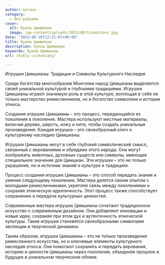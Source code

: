 ```yaml
---
author: morava
category:
  - без-рубрики
cover:
  alt: Куклы Цимшианы
  image: /wp-content/uploads/2023/08/tsimshians.jpg
date: "2023-08-26T12:51:07+00:00"
title: Куклы Цимшианы
description: Куклы Цимшианы
keywords: Куклы Цимшианы
url: /kukly-czimshiany/

---
```

Игрушки Цимшианы: Традиции и Символы Культурного Наследия

Среди богатства многообразия Монголии народ Цимшианы выделяется своей уникальной культурой и глубокими традициями. Игрушки Цимшианы играют значимую роль в этой культуре, воплощая в себе не только мастерство ремесленников, но и богатство символики и истории этноса.

Создание игрушек Цимшианы – это процесс, передающийся из поколения в поколение. Мастера используют местные материалы, включая дерево, шерсть, кожу и нити, чтобы создать уникальные произведения. Каждая игрушка – это своеобразный ключ к культурному наследию Цимшианы.

Игрушки Цимшианы несут в себе глубокий символический смысл, связанный с верованиями и обрядами этого народа. Они могут изображать животных, духовных существ или символы, имеющие специальное значение для Цимшиан. Эти игрушки – это не только украшение, но и источник знаний о культуре и традициях.

Процесс создания игрушек Цимшианы – это способ передать знания и умения следующему поколению. Мастера делятся своим опытом с молодыми ремесленниками, укрепляя связь между поколениями и сохраняя этническую идентичность. Этот процесс также способствует сохранению и передаче культурных ценностей.

Современные мастера игрушек Цимшианы сочетают традиционное искусство с современным дизайном. Они добавляют инновации и новые идеи, сохраняя при этом дух и аутентичность этнической культуры. Такие игрушки становятся своеобразными символами эволюции и творческой динамики.

Таким образом, игрушки Цимшианы – это не только произведения ремесленного искусства, но и ключевые элементы культурного наследия этноса. Они помогают сохранить и передать верования, историю и ценности Цимшианы через поколения, объединяя прошлое и будущее в уникальном творческом облике.
